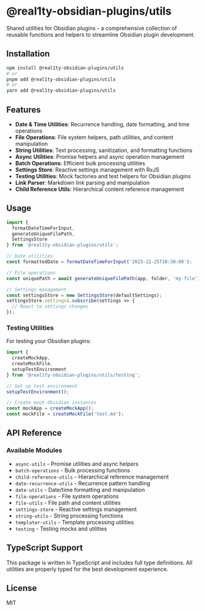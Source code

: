 # @real1ty-obsidian-plugins/utils

Shared utilities for Obsidian plugins - a comprehensive collection of reusable functions and helpers to streamline Obsidian plugin development.

## Installation

```bash
npm install @real1ty-obsidian-plugins/utils
# or
pnpm add @real1ty-obsidian-plugins/utils
# or
yarn add @real1ty-obsidian-plugins/utils
```

## Features

- **Date & Time Utilities**: Recurrence handling, date formatting, and time operations
- **File Operations**: File system helpers, path utilities, and content manipulation
- **String Utilities**: Text processing, sanitization, and formatting functions
- **Async Utilities**: Promise helpers and async operation management
- **Batch Operations**: Efficient bulk processing utilities
- **Settings Store**: Reactive settings management with RxJS
- **Testing Utilities**: Mock factories and test helpers for Obsidian plugins
- **Link Parser**: Markdown link parsing and manipulation
- **Child Reference Utils**: Hierarchical content reference management

## Usage

```typescript
import {
  formatDateTimeForInput,
  generateUniqueFilePath,
  SettingsStore
} from '@real1ty-obsidian-plugins/utils';

// Date utilities
const formattedDate = formatDateTimeForInput('2023-12-25T10:30:00');

// File operations
const uniquePath = await generateUniqueFilePath(app, folder, 'my-file');

// Settings management
const settingsStore = new SettingsStore(defaultSettings);
settingsStore.settings$.subscribe(settings => {
  // React to settings changes
});
```

### Testing Utilities

For testing your Obsidian plugins:

```typescript
import {
  createMockApp,
  createMockFile,
  setupTestEnvironment
} from '@real1ty-obsidian-plugins/utils/testing';

// Set up test environment
setupTestEnvironment();

// Create mock Obsidian instances
const mockApp = createMockApp();
const mockFile = createMockFile('test.md');
```

## API Reference

### Available Modules

- `async-utils` - Promise utilities and async helpers
- `batch-operations` - Bulk processing functions
- `child-reference-utils` - Hierarchical reference management
- `date-recurrence-utils` - Recurrence pattern handling
- `date-utils` - Date/time formatting and manipulation
- `file-operations` - File system operations
- `file-utils` - File path and content utilities
- `settings-store` - Reactive settings management
- `string-utils` - String processing functions
- `templater-utils` - Template processing utilities
- `testing` - Testing mocks and utilities

## TypeScript Support

This package is written in TypeScript and includes full type definitions. All utilities are properly typed for the best development experience.

## License

MIT
